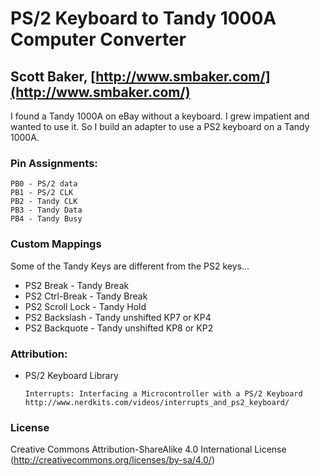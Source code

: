 # PS/2 Keyboard to Tandy 1000A Computer Converter
## Scott Baker, [http://www.smbaker.com/](http://www.smbaker.com/)

I found a Tandy 1000A on eBay without a keyboard. I grew impatient and wanted to use it.
So I build an adapter to use a PS2 keyboard on a Tandy 1000A.

### Pin Assignments:

    PB0 - PS/2 data
    PB1 - PS/2 CLK
    PB2 - Tandy CLK
    PB3 - Tandy Data
    PB4 - Tandy Busy

### Custom Mappings

Some of the Tandy Keys are different from the PS2 keys...

* PS2 Break - Tandy Break
* PS2 Ctrl-Break - Tandy Break
* PS2 Scroll Lock - Tandy Hold
* PS2 Backslash - Tandy unshifted KP7 or KP4
* PS2 Backquote - Tandy unshifted KP8 or KP2

### Attribution:

* PS/2 Keyboard Library

      Interrupts: Interfacing a Microcontroller with a PS/2 Keyboard
      http://www.nerdkits.com/videos/interrupts_and_ps2_keyboard/

### License
Creative Commons Attribution-ShareAlike 4.0 International License (http://creativecommons.org/licenses/by-sa/4.0/)
